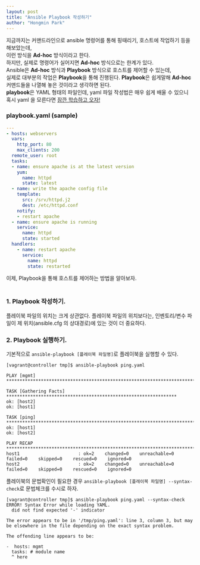 ```yaml
---
layout: post
title: "Ansible Playbook 작성하기"
author: "Hongmin Park"
---
```


지금까지는 커맨드라인으로 ansible 명령어를 통해 핑때리기, 호스트에 작업하기 등을 해보았는데,<br>
이런 방식을 **Ad-hoc** 방식이라고 한다.<br>
하지만, 실제로 명령어가 실어지면 **Ad-hoc** 방식으로는 한계가 있다.<br>
Ansible은 **Ad-hoc** 방식과 **Playbook** 방식으로 호스트를 제어할 수 있는데,<br>
실제로 대부분의 작업은 **Playbook**을 통해 진행된다. **Playbook**은 쉽게말해 **Ad-hoc** 커맨드들을 나열해 놓은 것이라고 생각하면 된다.<br>
**playbook**은 YAML 형태의 파일인데, yaml 파일 작성법은 매우 쉽게 배울 수 있으니 혹시 yaml 을 모른다면 [잠깐 학습하고 오자!](https://docs.ansible.com/ansible/latest/reference_appendices/YAMLSyntax.html)<br>
### playbook.yaml (sample)
``` yaml
---
- hosts: webservers
  vars:
    http_port: 80
    max_clients: 200
  remote_user: root
  tasks:
  - name: ensure apache is at the latest version
    yum:
      name: httpd
      state: latest
  - name: write the apache config file
    template:
      src: /srv/httpd.j2
      dest: /etc/httpd.conf
    notify:
    - restart apache
  - name: ensure apache is running
    service:
      name: httpd
      state: started
  handlers:
    - name: restart apache
      service:
        name: httpd
        state: restarted

```

이제, Playbook을 통해 호스트를 제어하는 방법을 알아보자.<br><br>

### 1. Playbook 작성하기. 
플레이북 파일의 위치는 크게 상관없다. 플레이북 파일의 위치보다는, 인벤토리/변수 파일이 제 위치(ansible.cfg 의 상대경로)에 있는 것이 더 중요하다.<br>

### 2. Playbook 실행하기.
기본적으로 `ansible-playbook [플레이북 파일명]`로 플레이북을 실행할 수 있다.
```console
[vagrant@controller tmp]$ ansible-playbook ping.yaml

PLAY [mgmt] ***************************************************************************

TASK [Gathering Facts] ****************************************************************
ok: [host2]
ok: [host1]

TASK [ping] ***************************************************************************
ok: [host1]
ok: [host2]

PLAY RECAP ****************************************************************************
host1                      : ok=2    changed=0    unreachable=0    failed=0    skipped=0    rescued=0    ignored=0
host2                      : ok=2    changed=0    unreachable=0    failed=0    skipped=0    rescued=0    ignored=0
```

플레이북의 문법확인이 필요한 경우 `ansible-playbook [플레이북 파일명] --syntax-check`로 문법체크를 수시로 하자.
```console
[vagrant@controller tmp]$ ansible-playbook ping.yaml --syntax-check
ERROR! Syntax Error while loading YAML.
  did not find expected '-' indicator

The error appears to be in '/tmp/ping.yaml': line 3, column 3, but may
be elsewhere in the file depending on the exact syntax problem.

The offending line appears to be:

-  hosts: mgmt
  tasks: # module name
  ^ here

```



